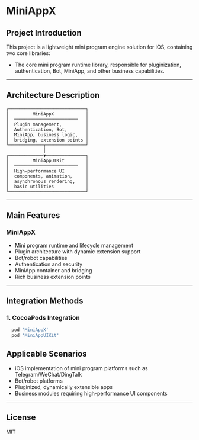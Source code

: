 # MiniAppX

## Project Introduction

This project is a lightweight mini program engine solution for iOS, containing two core libraries:

- The core mini program runtime library, responsible for pluginization, authentication, Bot, MiniApp, and other business capabilities.

---

## Architecture Description

```
┌─────────────────────────────┐
│         MiniAppX            │
│  ────────────────────────   │
│  Plugin management,         │
│  Authentication, Bot,       │
│  MiniApp, business logic,   │
│  bridging, extension points │
└─────────────┬───────────────┘
              │
┌─────────────▼───────────────┐
│         MiniAppUIKit        │
│  ────────────────────────   │
│  High-performance UI        │
│  components, animation,     │
│  asynchronous rendering,    │
│  basic utilities            │
└─────────────────────────────┘
```

---

## Main Features

### MiniAppX
- Mini program runtime and lifecycle management
- Plugin architecture with dynamic extension support
- Bot/robot capabilities
- Authentication and security
- MiniApp container and bridging
- Rich business extension points

---

## Integration Methods

### 1. CocoaPods Integration

```ruby
  pod 'MiniAppX'
  pod 'MiniAppUIKit'
```


## Applicable Scenarios
- iOS implementation of mini program platforms such as Telegram/WeChat/DingTalk
- Bot/robot platforms
- Pluginized, dynamically extensible apps
- Business modules requiring high-performance UI components

---

## License

MIT
